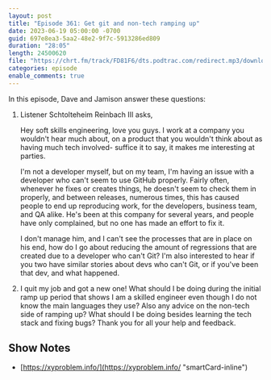 ```yaml
---
layout: post
title: "Episode 361: Get git and non-tech ramping up"
date: 2023-06-19 05:00:00 -0700
guid: 697e8ea3-5aa2-48e2-9f7c-5913286ed809
duration: "28:05"
length: 24500620
file: "https://chrt.fm/track/FD81F6/dts.podtrac.com/redirect.mp3/download.softskills.audio/sse-361.mp3"
categories: episode
enable_comments: true
---
```


In this episode, Dave and Jamison answer these questions:

1. Listener Schtolteheim Reinbach III asks,
   
   Hey soft skills engineering, love you guys. I work at a company you wouldn't hear much about, on a product that you wouldn't think about as having much tech involved- suffice it to say, it makes me interesting at parties.
   
   I'm not a developer myself, but on my team, I'm having an issue with a developer who can't seem to use GitHub properly. Fairly often, whenever he fixes or creates things, he doesn't seem to check them in properly, and between releases, numerous times, this has caused people to end up reproducing work, for the developers, business team, and QA alike. He's been at this company for several years, and people have only complained, but no one has made an effort to fix it.
   
   I don't manage him, and I can't see the processes that are in place on his end, how do I go about reducing the amount of regressions that are created due to a developer who can't Git? I'm also interested to hear if you two have similar stories about devs who can't Git, or if you've been that dev, and what happened.

2. I quit my job and got a new one! What should I be doing during the initial ramp up period that shows I am a skilled engineer even though I do not know the main languages they use? Also any advice on the non-tech side of ramping up? What should I be doing besides learning the tech stack and fixing bugs? Thank you for all your help and feedback.

## Show Notes
- [https://xyproblem.info/](https://xyproblem.info/ "smartCard-inline")
